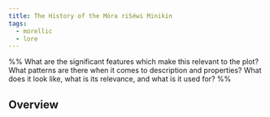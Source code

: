 ```yaml
---
title: The History of the Móra riSéwi Minikin
tags:
  - morellic
  - lore
---
```

%%
What are the significant features which make this relevant to the plot?
What patterns are there when it comes to description and properties?
What does it look like, what is its relevance, and what is it used for?
%%

## Overview
